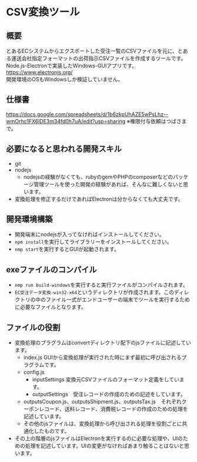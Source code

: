 # CSV変換ツール

## 概要
とあるECシステムからエクスポートした受注一覧のCSVファイルを元に、とある運送会社指定フォーマットの出荷指示CSVファイルを作成するツールです。<br>
Node.js-Electronで実装したWindows-GUIアプリです。https://www.electronjs.org/<br>
開発環境のOSもWindowsしか検証していません。

## 仕様書
https://docs.google.com/spreadsheets/d/1b6zkpUhAZE5wPsLhz--wmOrhc1FX6lDE3m34fd0h7uA/edit?usp=sharing
※権限付与依頼はつばさまで。

## 必要になると思われる開発スキル
- git
- nodejs
  - nodejsの経験がなくても、rubyのgemやPHPのcomposerなどのパッケージ管理ツールを使った開発の経験があれば、そんなに難しくないと思います。
- 変換処理を修正するだけであればElectronは分からなくても大丈夫です。

## 開発環境構築
- 開発端末にnodejsが入ってなければインストールしてください。
- `npm install`を実行してライブラリーをインストールしてください。
- `nmp start`を実行するとGUIが起動されます。

## exeファイルのコンパイル
- `nmp run build-windows`を実行すると実行ファイルがコンパイルされます。
- `EC受注データ変換-win32-x64`というディレクトリが作成されます。このディレクトリの中のファイル一式がエンドユーザーの端末でツールを実行するために必要なファイルとなります。

## ファイルの役割
- 変換処理のプラグラムはconvertディレクトリ配下のjsファイルに記述しています。
  - index.js GUIから変換処理が実行された時にまず最初に呼び出されるプラグラムです。
  - config.js　
    - inputSettings 変換元CSVファイルのフォーマット定義をしています。
    - outputSettings　受注レコードの作成のための記述をしています。
  - outputsCoupon.js、outputsShipment.js、outputsTax.js　それぞれクーポンレコード、送料レコード、消費税レコードの作成のための処理を記述しています。
  - その他のjsファイルは、変換処理から呼び出される処理を役割ごとに共通化したものです。
- その上の階層のjsファイルはElectronを実行するのに必要な処理や、UIのための処理を記述しています。UIの変更がなければあまり触ることはないと思います。
